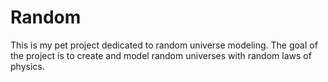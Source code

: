 # Random

This is my pet project dedicated to random universe modeling. 
The goal of the project is to create and model random universes with random laws of physics. 
